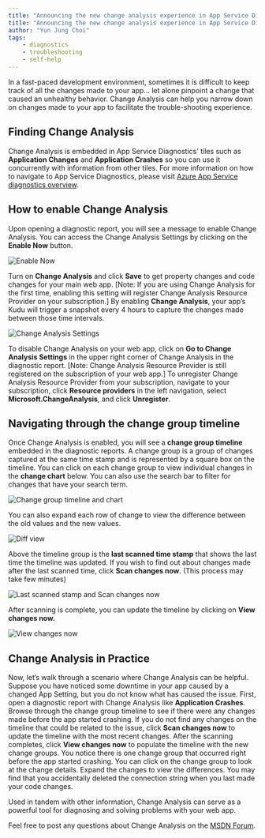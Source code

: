 ```yaml
---
title: "Announcing the new change analysis experience in App Service Diagnostics-Analysis" 
title: "Announcing the new change analysis experience in App Service Diagnostics"
author: "Yun Jung Choi"
tags: 
    - diagnostics
    - troubleshooting
    - self-help
---
```


In a fast-paced development environment, sometimes it is difficult to keep track of all the changes made to your app... let alone pinpoint a change that caused an unhealthy behavior. Change Analysis can help you narrow down on changes made to your app to facilitate the trouble-shooting experience.

## Finding Change Analysis

Change Analysis is embedded in App Service Diagnostics' tiles such as **Application Changes** and **Application Crashes** so you can use it concurrently with information from other tiles. For more information on how to navigate to App Service Diagnostics, please visit [Azure App Service diagnostics overview](https://docs.microsoft.com/en-us/azure/app-service/overview-diagnostics).

## How to enable Change Analysis

Upon opening a diagnostic report, you will see a message to enable Change Analysis. You can access the Change Analysis Settings by clicking on the **Enable Now** button.

![Enable Now]({{site.baseurl}}/media/2019/05/enablenow10.png)

Turn on **Change Analysis** and click **Save** to get property changes and code changes for your main web app. [Note: If you are using Change Analysis for the first time, enabling this setting will register Change Analysis Resource Provider on your subscription.] By enabling **Change Analysis**, your app’s Kudu will trigger a snapshot every 4 hours to capture the changes made between those time intervals.

![Change Analysis Settings]({{site.baseurl}}/media/2019/05/changeanalysissettings11.png)

To disable Change Analysis on your web app, click on **Go to Change Analysis Settings** in the upper right corner of Change Analysis in the diagnostic report. [Note: Change Analysis Resource Provider is still registered on the subscription of your web app.] To unregister Change Analysis Resource Provider from your subscription, navigate to your subscription, click **Resource providers** in the left navigation, select **Microsoft.ChangeAnalysis**, and click **Unregister**.

## Navigating through the change group timeline

Once Change Analysis is enabled, you will see a **change group timeline** embedded in the diagnostic reports. A change group is a group of changes captured at the same time stamp and is represented by a square box on the timeline. You can click on each change group to view individual changes in the **change chart** below. You can also use the search bar to filter for changes that have your search term.

![Change group timeline and chart]({{site.baseurl}}/media/2019/05/changegrouptimelineandchart12.png)

You can also expand each row of change to view the difference between the old values and the new values.

![Diff view]({{site.baseurl}}/media/2019/05/diffview13.png)

Above the timeline group is the **last scanned time stamp** that shows the last time the timeline was updated. If you wish to find out about changes made after the last scanned time, click **Scan changes now**. (This process may take few minutes)

![Last scanned stamp and Scan changes now]({{site.baseurl}}/media/2019/05/lastscannedstampandscanchangesnow14.png)

After scanning is complete, you can update the timeline by clicking on **View changes now.**

![View changes now]({{site.baseurl}}/media/2019/05/viewchangesnow15.png)

## Change Analysis in Practice

Now, let’s walk through a scenario where Change Analysis can be helpful. Suppose you have noticed some downtime in your app caused by a changed App Setting, but you do not know what has caused the issue. First, open a diagnostic report with Change Analysis like **Application Crashes**. Browse through the change group timeline to see if there were any changes made before the app started crashing. If you do not find any changes on the timeline that could be related to the issue, click **Scan changes now** to update the timeline with the most recent changes. After the scanning completes, click **View changes now** to populate the timeline with the new change groups. You notice there is one change group that occurred right before the app started crashing. You can click on the change group to look at the change details. Expand the changes to view the differences. You may find that you accidentally deleted the connection string when you last made your code changes.  

Used in tandem with other information, Change Analysis can serve as a powerful tool for diagnosing and solving problems with your web app.

Feel free to post any questions about Change Analysis on the [MSDN Forum](https://social.msdn.microsoft.com/forums/azure/en-US/home?forum=windowsazurewebsitespreview).